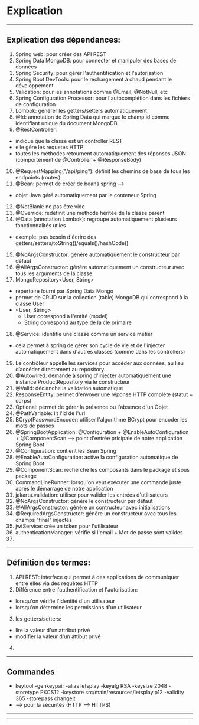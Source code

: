 # Explication

---

## Explication des dépendances:
1. Spring web: pour créer des API REST
2. Spring Data MongoDB: pour connecter et manipuler des bases de données
3. Spring Security: pour gérer l'authentification et l'autorisation
4. Spring Boot DevTools: pour le rechargement à chaud pendant le développement
5. Validation: pour les annotations comme @Email, @NotNull, etc
6. Spring Configuration Processor: pour l'autocomplétion dans les fichiers de configuration
7. Lombok: générer les getters/setters automatiquement
8. @Id: annotation de Spring Data qui marque le champ id comme identifiant unique du document MongoDB.
9. @RestController:
- indique que la classe est un controller REST
- elle gére les requetes HTTP
- toutes les méthodes retournent automatiquement des réponses JSON (comportement de @Controller + @ResponseBody)
10. @RequestMapping("/api/ping"): définit les chemins de base de tous les endpoints (routes)
11. @Bean: permet de créer de beans spring -->
- objet Java géré automatiquement par le conteneur Spring
12. @NotBlank: ne pas être vide
13. @Override: redéfinit une méthode héritée de la classe parent
14. @Data (annotation Lombok): regroupe automatiquement plusieurs fonctionnalités utiles
- exemple: pas besoin d'écrire des getters/setters/toString()/equals()/hashCode()
15. @NoArgsConstructor: génére automatiquement le constructeur par défaut
16. @AllArgsConstructor: génére automatiquement un constructeur avec tous les arguments de la classe
17. MongoRepository<User, String>
- répertoire fourni par Spring Data Mongo
- permet de CRUD sur la collection (table) MongoDB qui correspond à la classe User
- <User, String>
    - User correspond à l'entité (model)
    - String correspond au type de la clé primaire
18. @Service: identifie une classe comme un service métier
- cela permet à spring de gérer son cycle de vie et de l'injecter automatiquement dans d'autres classes (comme dans les controllers)
19. Le contrôleur appelle les services pour accéder aux données, au lieu d’accéder directement au repository.
20. @Autowired: demande à spring d'injecter automatiquement une instance ProductRepository via le constructeur
21. @Valid: déclanche la validation automatique
22. ResponseEntity: permet d'envoyer une réponse HTTP compléte (statut + corps)
23. Optional: permet de gérer la présence ou l'absence d'un Objet
24. @PathVariable: lit l'id de l'url
25. BCryptPasswordEncoder: utiliser l'algorithme BCrypt pour encoder les mots de passes
26. @SpringBootApplication: @Configuration + @EnableAutoConfiguration + @ComponentScan --> point d'entrée pricipale de notre application Spring Boot
27. @Configuration: contient les Bean Spring
28. @EnableAutoConfiguration: active la configuration automatique de Spring Boot
29. @ComponentScan: recherche les composants dans le package et sous package
30. CommandLineRunner: lorsqu'on veut exécuter une commande juste aprés le démarrage de notre application
31. jakarta.validation: utiliser pour valider les entrées d'utilisateurs
32. @NoArgsConstructor: génére le constructeur par défaut
33. @AllArgsConstructor: génére un contructeur avec initialisations
34. @RequiredArgsConstructor: génére un constructeur avec tous les champs "final" injectés
35. jwtService: crée un token pour l'utilisateur
36. authenticationManager: vérifie si l'email + Mot de passe sont valides
37. 

---

## Définition des termes:
1. API REST: interface qui permet à des applications de communiquer entre elles via des requêtes HTTP
2. Différence entre l'authentification et l'autorisation:
- lorsqu'on vérifie l'identité d'un utilisateur
- lorsqu'on détermine les permissions d'un utilisateur
3. les getters/setters:
- lire la valeur d'un attribut privé
- modifier la valeur d'un attibut privé
4. 

---

## Commandes
- keytool -genkeypair -alias letsplay -keyalg RSA -keysize 2048 -storetype PKCS12 -keystore src/main/resources/letsplay.p12 -validity 365 -storepass changeit
- --> pour la sécurités (HTTP --> HTTPS)

---

---